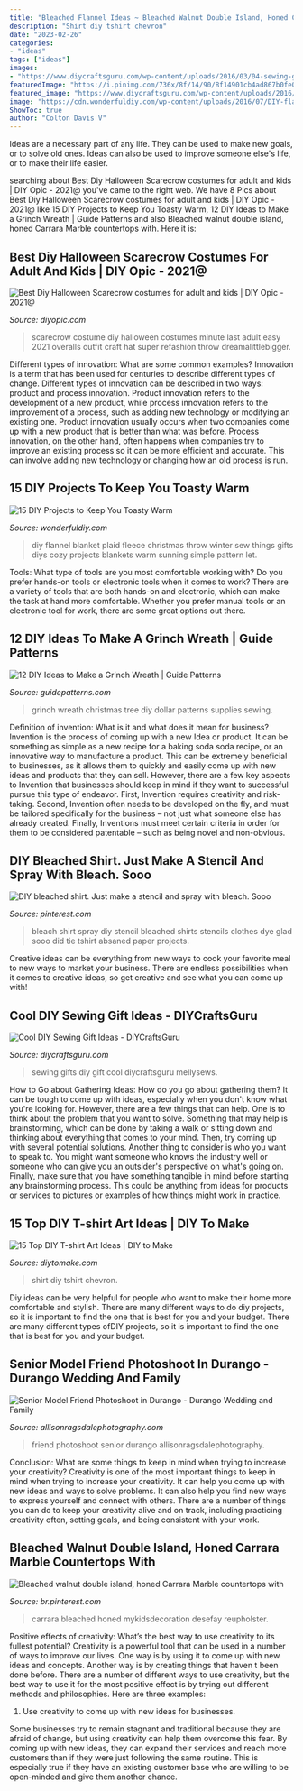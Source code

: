```yaml
---
title: "Bleached Flannel Ideas ~ Bleached Walnut Double Island, Honed Carrara Marble Countertops With"
description: "Shirt diy tshirt chevron"
date: "2023-02-26"
categories:
- "ideas"
tags: ["ideas"]
images:
- "https://www.diycraftsguru.com/wp-content/uploads/2016/03/04-sewing-gifts-featured-image.jpg"
featuredImage: "https://i.pinimg.com/736x/8f/14/90/8f14901cb4ad867b0fe059169a668247.jpg"
featured_image: "https://www.diycraftsguru.com/wp-content/uploads/2016/03/04-sewing-gifts-featured-image.jpg"
image: "https://cdn.wonderfuldiy.com/wp-content/uploads/2016/07/DIY-flannel-throw.jpg"
ShowToc: true
author: "Colton Davis V"
---
```



Ideas are a necessary part of any life. They can be used to make new goals, or to solve old ones. Ideas can also be used to improve someone else's life, or to make their life easier.

	

		
searching about Best Diy Halloween Scarecrow costumes for adult and kids | DIY Opic - 2021@ you've came to the right web. We have 8 Pics about Best Diy Halloween Scarecrow costumes for adult and kids | DIY Opic - 2021@ like 15 DIY Projects to Keep You Toasty Warm, 12 DIY Ideas to Make a Grinch Wreath | Guide Patterns and also Bleached walnut double island, honed Carrara Marble countertops with. Here it is:
		
    
## Best Diy Halloween Scarecrow Costumes For Adult And Kids | DIY Opic - 2021@

<img loading=lazy src="https://diyopic.com/wp-content/uploads/2020/09/5.jpg" onerror="this.onerror=null;this.src='https://tse3.mm.bing.net/th?id=OIP.vB6EF3FNtl6bzKeLLKBaDQHaLF&amp;pid=15.1';" alt="Best Diy Halloween Scarecrow costumes for adult and kids | DIY Opic - 2021@">

_Source: diyopic.com_

>scarecrow costume diy halloween costumes minute last adult easy 2021 overalls outfit craft hat super refashion throw dreamalittlebigger. 

	

Different types of innovation: What are some common examples?
Innovation is a term that has been used for centuries to describe different types of change. Different types of innovation can be described in two ways: product and process innovation. Product innovation refers to the development of a new product, while process innovation refers to the improvement of a process, such as adding new technology or modifying an existing one. 
Product innovation usually occurs when two companies come up with a new product that is better than what was before. Process innovation, on the other hand, often happens when companies try to improve an existing process so it can be more efficient and accurate. This can involve adding new technology or changing how an old process is run.

    
## 15 DIY Projects To Keep You Toasty Warm

<img loading=lazy src="https://cdn.wonderfuldiy.com/wp-content/uploads/2016/07/DIY-flannel-throw.jpg" onerror="this.onerror=null;this.src='https://tse4.mm.bing.net/th?id=OIP.si8D6JRtZESv5uCeE0xsggHaFS&amp;pid=15.1';" alt="15 DIY Projects to Keep You Toasty Warm">

_Source: wonderfuldiy.com_

>diy flannel blanket plaid fleece christmas throw winter sew things gifts diys cozy projects blankets warm sunning simple pattern let. 

	

Tools: What type of tools are you most comfortable working with?
Do you prefer hands-on tools or electronic tools when it comes to work? There are a variety of tools that are both hands-on and electronic, which can make the task at hand more comfortable. Whether you prefer manual tools or an electronic tool for work, there are some great options out there.

    
## 12 DIY Ideas To Make A Grinch Wreath | Guide Patterns

<img loading=lazy src="https://www.guidepatterns.com/wp-content/uploads/2019/03/How-to-Make-a-Grinch-Wreath.jpg" onerror="this.onerror=null;this.src='https://tse4.mm.bing.net/th?id=OIP.day0Bt5S3SSjfI-5EylRpAHaKl&amp;pid=15.1';" alt="12 DIY Ideas to Make a Grinch Wreath | Guide Patterns">

_Source: guidepatterns.com_

>grinch wreath christmas tree diy dollar patterns supplies sewing. 

	

Definition of invention: What is it and what does it mean for business?
Invention is the process of coming up with a new Idea or product. It can be something as simple as a new recipe for a baking soda soda recipe, or an innovative way to manufacture a product. This can be extremely beneficial to businesses, as it allows them to quickly and easily come up with new ideas and products that they can sell. However, there are a few key aspects to Invention that businesses should keep in mind if they want to successful pursue this type of endeavor. First, Invention requires creativity and risk-taking. Second, Invention often needs to be developed on the fly, and must be tailored specifically for the business – not just what someone else has already created. Finally, Inventions must meet certain criteria in order for them to be considered patentable – such as being novel and non-obvious.

    
## DIY Bleached Shirt. Just Make A Stencil And Spray With Bleach. Sooo

<img loading=lazy src="https://i.pinimg.com/736x/8f/14/90/8f14901cb4ad867b0fe059169a668247.jpg" onerror="this.onerror=null;this.src='https://tse2.mm.bing.net/th?id=OIP.SGAPR1ziuO8IyQIDDclQ0AHaJ4&amp;pid=15.1';" alt="DIY bleached shirt. Just make a stencil and spray with bleach. Sooo">

_Source: pinterest.com_

>bleach shirt spray diy stencil bleached shirts stencils clothes dye glad sooo did tie tshirt absaned paper projects. 

	

Creative ideas can be everything from new ways to cook your favorite meal to new ways to market your business. There are endless possibilities when it comes to creative ideas, so get creative and see what you can come up with!

    
## Cool DIY Sewing Gift Ideas - DIYCraftsGuru

<img loading=lazy src="https://www.diycraftsguru.com/wp-content/uploads/2016/03/04-sewing-gifts-featured-image.jpg" onerror="this.onerror=null;this.src='https://tse2.mm.bing.net/th?id=OIP._IYS10dB5q2MkxdIXdYnIQHaMK&amp;pid=15.1';" alt="Cool DIY Sewing Gift Ideas - DIYCraftsGuru">

_Source: diycraftsguru.com_

>sewing gifts diy gift cool diycraftsguru mellysews. 

	

How to Go about Gathering Ideas: How do you go about gathering them?
It can be tough to come up with ideas, especially when you don't know what you're looking for. However, there are a few things that can help. One is to think about the problem that you want to solve. Something that may help is brainstorming, which can be done by taking a walk or sitting down and thinking about everything that comes to your mind. Then, try coming up with several potential solutions. Another thing to consider is who you want to speak to. You might want someone who knows the industry well or someone who can give you an outsider's perspective on what's going on. Finally, make sure that you have something tangible in mind before starting any brainstorming process. This could be anything from ideas for products or services to pictures or examples of how things might work in practice.

    
## 15 Top DIY T-shirt Art Ideas | DIY To Make

<img loading=lazy src="http://www.diytomake.com/wp-content/uploads/2017/05/DIY-Chevron-Tshirt.jpg" onerror="this.onerror=null;this.src='https://tse1.mm.bing.net/th?id=OIP.TED9XPh7n8ztCzQ14dMRiwHaKV&amp;pid=15.1';" alt="15 Top DIY T-shirt Art Ideas | DIY to Make">

_Source: diytomake.com_

>shirt diy tshirt chevron. 

	

Diy ideas can be very helpful for people who want to make their home more comfortable and stylish. There are many different ways to do diy projects, so it is important to find the one that is best for you and your budget. There are many different types ofDIY projects, so it is important to find the one that is best for you and your budget.

    
## Senior Model Friend Photoshoot In Durango - Durango Wedding And Family

<img loading=lazy src="https://allisonragsdalephotography.com/wp-content/uploads/2014/08/allisonragsdalephotography-9262-681x1024.jpg" onerror="this.onerror=null;this.src='https://tse2.mm.bing.net/th?id=OIP.hbQ0xhQ2-I5Tszk1rRyH6wHaLI&amp;pid=15.1';" alt="Senior Model Friend Photoshoot in Durango - Durango Wedding and Family">

_Source: allisonragsdalephotography.com_

>friend photoshoot senior durango allisonragsdalephotography. 

	

Conclusion: What are some things to keep in mind when trying to increase your creativity?
Creativity is one of the most important things to keep in mind when trying to increase your creativity. It can help you come up with new ideas and ways to solve problems. It can also help you find new ways to express yourself and connect with others. There are a number of things you can do to keep your creativity alive and on track, including practicing creativity often, setting goals, and being consistent with your work.

    
## Bleached Walnut Double Island, Honed Carrara Marble Countertops With

<img loading=lazy src="https://i.pinimg.com/736x/1e/8b/0b/1e8b0b08c36079388f80b18ab0bfdd8b.jpg" onerror="this.onerror=null;this.src='https://tse4.mm.bing.net/th?id=OIP.fiuKRjgFcpp5dD3-gG2XPQHaLH&amp;pid=15.1';" alt="Bleached walnut double island, honed Carrara Marble countertops with">

_Source: br.pinterest.com_

>carrara bleached honed mykidsdecoration desefay reupholster. 

	

Positive effects of creativity: What’s the best way to use creativity to its fullest potential?
Creativity is a powerful tool that can be used in a number of ways to improve our lives. One way is by using it to come up with new ideas and concepts. Another way is by creating things that haven t been done before. There are a number of different ways to use creativity, but the best way to use it for the most positive effect is by trying out different methods and philosophies. Here are three examples:
1. Use creativity to come up with new ideas for businesses.

Some businesses try to remain stagnant and traditional because they are afraid of change, but using creativity can help them overcome this fear. By coming up with new ideas, they can expand their services and reach more customers than if they were just following the same routine. This is especially true if they have an existing customer base who are willing to be open-minded and give them another chance.

